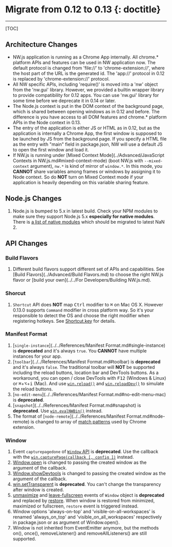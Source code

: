 # Migrate from 0.12 to 0.13 {: doctitle}
---

[TOC]

## Architecture Changes

+ NW.js application is running as a Chrome App internally. All chrome.* platform APIs and features can be used in NW application now. The default protocol is changed from 'file://' to 'chrome-extension://', where the host part of the URL is the generated id. The 'app://' protocol in 0.12 is replaced by 'chrome-extension://' protocol.
+ All NW specific APIs, including 'require()' is moved into a 'nw' object from the 'nw.gui' library. However, we provided a builtin wrapper library to provide compatibility for 0.12 apps. You can use 'nw.gui' library for some time before we deprecate it in 0.14 or later.
+ The Node.js context is put in the DOM context of the background page, which is shared between opening windows as in 0.12 and before. The difference is you have access to all DOM features and chrome.* platform APIs in the Node context in 0.13.
+ The entry of the application is either JS or HTML as in 0.12, but as the application is internally a Chrome App, the first window is supposed to be launched by JS from the background page. If you specify a HTML file as the entry with "main" field in package.json, NW will use a default JS to open the first window and load it.
+ If NW.js is running under [Mixed Context Mode](../Advanced/JavaScript Contexts in NW.js.md#mixed-context-mode) (boot NW.js with `--mixed-context` argument), `nw.*` is kind of mirror of `window.*`. In this mode, you **CANNOT** share variables among frames or windows by assigning it to Node context. So do **NOT** turn on Mixed Context mode if your application is heavily depending on this variable sharing feature.

## Node.js Changes

1. Node.js is bumped to 5.x in latest build. Check your NPM modules to make sure they support Node.js 5.x **especially for native modules**. There is [a list of native modules](https://github.com/nodejs/node/issues/2798) which should be migrated to latest NaN 2.

## API Changes

### Build Flavors

1. Different build flavors support different set of APIs and capabilities. See [Build Flavors](../Advanced/Build Flavors.md) to choose the right NW.js flavor or [build your own](../../For Developers/Building NW.js.md).

### Shorcut

1. `Shortcut` API does **NOT** map <kbd>Ctrl</kbd> modifier to <kbd>&#8984;</kbd> on Mac OS X. However 0.13.0 supports `Command` modifier in cross platform way. So it's your responsible to detect the OS and choose the right modifier when registering hotkeys. See [Shortcut.key](../../References/Shortcut.md#shortcutkey) for details.

### Manifest Format

1. [`single-instance`](../../References/Manifest Format.md#single-instance) is **deprecated** and it's always `true`. You **CANNOT** have multiple instances for your app.
2. [`toolbar`](../../References/Manifest Format.md#toolbar) is **deprecated** and it's always `false`. The traditional toolbar will **NOT** be supported including the reload buttons, location bar and DevTools buttons. As a workaround, you can open / close DevTools with <kbd>F12</kbd> (Windows & Linux) or <kbd>&#8984;</kbd>+<kbd>&#8997;</kbd>+<kbd>i</kbd> (Mac). And use [`win.reload()`](../../References/Window.md#winreload) and [`win.reloadDev()`](../../References/Window.md#winreloaddev) to simulate the reload buttons.
3. [`no-edit-menu`](../../References/Manifest Format.md#no-edit-menu-mac) is **deprecated**.
4. [`snapshot`](../../References/Manifest Format.md#snapshot) is **deprecated**. Use [`win.evalNWBin()`](../../References/Window.md#winevalnwbin) instead.
5. The format of [`node-remote`](../../References/Manifest Format.md#node-remote) is changed to array of [match patterns](https://developer.chrome.com/extensions/match_patterns) used by Chrome extension.

### Window

1. Event `capturepagedone` of [`Window` API](../../References/Window.md#event-capturepagedone) is **deprecated**. Use the callback with the [`win.capturePage(callback [, config ])`](../../References/Window.md#wincapturepagecallback--config-) instead.
2. [Window.open](../../References/Window.md#windowopenurl-options-callback) is changed to passing the created window as the argument of the callback.
3. [Window.showDevtools](../../References/Window.md#winshowdevtoolsiframe-headless-callback) is changed to passing the created window as the argument of the callback.
4. [win.setTransparent](../../References/Window.md#winsettransparent) is **deprecated**. You can't change the transparency after window is created.
5. [unmaximize](../../References/Window.md#event-unmaximize) and [leave-fullscreen](../../References/Window.md#event-leave-fullscreen) events of `Window` object is **deprecated** and replaced by [restore](../../References/Window.md#event-restore). When window is restored from minimized, maximized or fullscreen, `restore` event is triggered instead.
6. Window options 'always-on-top' and 'visible-on-all-workspaces' is renamed 'always_on_top' and 'visible_on_all_workspaces' respectively in package.json or as argument of Window.open().
7. Window is not inherited from EventEmitter anymore, but the methods on(), once(), removeListener() and removeAllListeners() are still supported.

